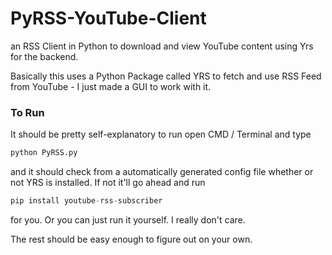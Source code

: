 # PyRSS-YouTube-Client
an RSS Client in Python to download and view YouTube content using Yrs for the backend.

Basically this uses a Python Package called YRS to fetch and use RSS Feed from YouTube - I just made a GUI to work with it.

### To Run

It should be pretty self-explanatory to run open CMD / Terminal and type

``` python
python PyRSS.py
```

and it should check from a automatically generated config file whether or not YRS is installed. If not it'll go ahead and run

``` python
pip install youtube-rss-subscriber
```

for you. Or you can just run it yourself. I really don't care.

The rest should be easy enough to figure out on your own.
